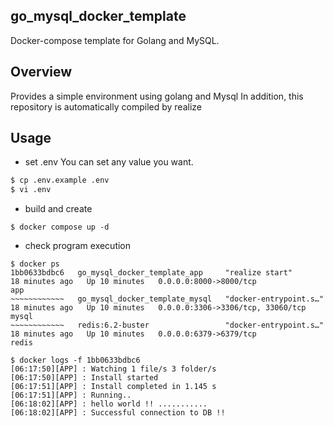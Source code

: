 ## go_mysql_docker_template
Docker-compose template for Golang and MySQL.
## Overview
Provides a simple environment using golang and Mysql
In addition, this repository is automatically compiled by realize
## Usage
* set .env
You can set any value you want.

``` bash 
$ cp .env.example .env
$ vi .env
```

* build and create

```
$ docker compose up -d
```

* check program execution

```
$ docker ps
1bb0633bdbc6   go_mysql_docker_template_app     "realize start"          18 minutes ago   Up 10 minutes   0.0.0.0:8000->8000/tcp              app
~~~~~~~~~~~~   go_mysql_docker_template_mysql   "docker-entrypoint.s…"   18 minutes ago   Up 10 minutes   0.0.0.0:3306->3306/tcp, 33060/tcp   mysql
~~~~~~~~~~~~   redis:6.2-buster                 "docker-entrypoint.s…"   18 minutes ago   Up 10 minutes   0.0.0.0:6379->6379/tcp              redis

$ docker logs -f 1bb0633bdbc6
[06:17:50][APP] : Watching 1 file/s 3 folder/s
[06:17:50][APP] : Install started
[06:17:51][APP] : Install completed in 1.145 s
[06:17:51][APP] : Running..
[06:18:02][APP] : hello world !! ...........
[06:18:02][APP] : Successful connection to DB !!
```